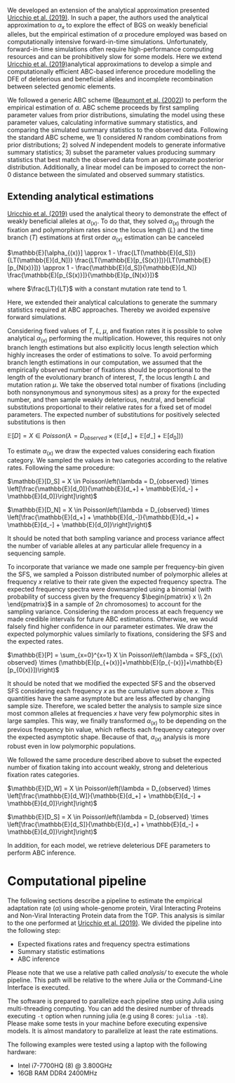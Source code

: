 We developed an extension of the analytical approximation presented [Uricchio et al. (2019)](https://doi.org/10.1038/s41559-019-0890-6). In such a paper, the authors used the analytical approximation to $\alpha_x$ to explore the effect of BGS on weakly beneficial alleles, but the empirical estimation of $\alpha$ procedure employed was based on computationally intensive forward-in-time simulations. Unfortunately, forward-in-time simulations often require high-performance computing resources and can be prohibitively slow for some models. Here we extend [Uricchio et al. (2019)](https://doi.org/10.1038/s41559-019-0890-6)analytical approximations to develop a simple and computationally efficient ABC-based inference procedure modelling the DFE of deleterious and beneficial alleles and incomplete recombination between selected genomic elements. 

We followed a generic ABC scheme ([Beaumont et al. (2002)](https://doi.org/10.1093/genetics/162.4.2025)) to perform the empirical estimation of $\alpha$. ABC scheme proceeds by first sampling parameter values from prior distributions, simulating the model using these parameter values, calculating informative summary statistics, and comparing the simulated summary statistics to the observed data. Following the standard ABC scheme, we 1) considered $N$ random combinations from prior distributions; 2) solved $N$ independent models to generate informative summary statistics; 3) subset the parameter values producing summary statistics that best match the observed data from an approximate posterior distribution. Additionally, a linear model can be imposed to correct the non-0 distance between the simulated and observed summary statistics.

## Extending analytical estimations
[Uricchio et al. (2019)](https://doi.org/10.1038/s41559-019-0890-6) used the analytical theory to demonstrate the effect of weakly beneficial alleles at $\alpha_{(x)}$. To do that, they solved $\alpha_{(x)}$ through the fixation and polymorphism rates since the locus length ($L$) and the time branch ($T$) estimations at first order $\alpha_{(x)}$ estimation can be canceled

$\mathbb{E}[\alpha_{(x)}] \approx 1 - \frac{LT(\mathbb{E}[d_S])}{LT(\mathbb{E}[d_N])} \frac{LT(\mathbb{E}[p_{S(x)}])}{LT(\mathbb{E}[p_{N(x)}])} \approx 1 - \frac{\mathbb{E}[d_S]}{\mathbb{E}[d_N]} \frac{\mathbb{E}[p_{S(x)}]}{\mathbb{E}[p_{N(x)}]}$

where $\frac{LT}{LT}$ with a constant mutation rate tend to $1$. 

Here, we extended their analytical calculations to generate the summary statistics required at ABC approaches. Thereby we avoided expensive forward simulations. 

Considering fixed values of $T$, $L$, $\mu$, and fixation rates it is possible to solve analytical $\alpha_{(x)}$ performing the multiplication. However, this requires not only branch length estimations but also explicitly locus length selection which highly increases the order of estimations to solve. To avoid performing branch length estimations in our computation, we assumed that the empirically observed number of fixations should be proportional to the length of the evolutionary branch of interest, $T$, the locus length $L$ and mutation ration $\mu$. We take the observed total number of fixations (including both nonsynonymous and synonymous sites) as a proxy for the expected number, and then sample weakly deleterious, neutral, and beneficial substitutions proportional to their relative rates for a fixed set of model parameters. The expected number of substitutions for positively selected substitutions is then


$\mathbb{E}[D] = X \in Poisson\left(\lambda = D_{observed} \times (\mathbb{E}[d_+]+\mathbb{E}[d_-]+\mathbb{E}[d_0])\right)$

To estimate $\alpha_{(x)}$ we draw the expected values considering each fixation category. We sampled the values in two categories according to the relative rates. Following the same procedure:

$\mathbb{E}[D_S] = X \in Poisson\left(\lambda = D_{observed} \times \left[\frac{\mathbb{E}[d_0]}{\mathbb{E}[d_+] + \mathbb{E}[d_-] + \mathbb{E}[d_0]}\right]\right)$

$\mathbb{E}[D_N] = X \in Poisson\left(\lambda = D_{observed} \times \left[\frac{\mathbb{E}[d_+] + \mathbb{E}[d_-]}{\mathbb{E}[d_+] + \mathbb{E}[d_-] + \mathbb{E}[d_0]}\right]\right)$

It should be noted that both sampling variance and process variance affect the number of variable alleles at any particular allele frequency in a sequencing sample. 

To incorporate that variance we made one sample per frequency-bin given the SFS, we sampled a Poisson distributed number of polymorphic alleles at frequency $x$ relative to their rate given the expected frequency spectra. The expected frequency spectra were downsampled using a binomial (with probability of success given by the frequency $\begin{pmatrix} x \\ 2n \end{pmatrix}$ in a sample of $2n$ chromosomes) to account for the sampling variance. Considering the random process at each frequency we made credible intervals for future ABC estimations. Otherwise, we would falsely find higher confidence in our parameter estimates. We draw the expected polymorphic values similarly to fixations, considering the SFS and the expected rates.

$\mathbb{E}[P] = \sum_{x=0}^{x=1} X \in Poisson\left(\lambda = SFS_{(x)\ observed} \times (\mathbb{E}[p_{+(x)}]+\mathbb{E}[p_{-(x)}]+\mathbb{E}[p_{0(x)}])\right)$

It should be noted that we modified the expected SFS and the observed SFS considering each frequency $x$ as the cumulative sum above $x$. This quantities have the same asymptote but are less affected by changing sample size. Therefore, we scaled better the analysis to sample size since most common alleles at frequencies $x$ have very few polymorphic sites in large samples. This way, we finally transformed $\alpha_{(x)}$ to be depending on the previous frequency bin value, which reflects each frequency category over the expected asymptotic shape. Because of that, $\alpha_{(x)}$ analysis is more robust even in low polymorphic populations.

We followed the same procedure described above to subset the expected number of fixation taking into account weakly, strong and deleterious fixation rates categories. 

$\mathbb{E}[D_W] = X \in Poisson\left(\lambda = D_{observed} \times \left[\frac{\mathbb{E}[d_W]}{\mathbb{E}[d_+] + \mathbb{E}[d_-] + \mathbb{E}[d_0]}\right]\right)$

$\mathbb{E}[D_S] = X \in Poisson\left(\lambda = D_{observed} \times \left[\frac{\mathbb{E}[d_S]}{\mathbb{E}[d_+] + \mathbb{E}[d_-] + \mathbb{E}[d_0]}\right]\right)$

In addition, for each model, we retrieve deleterious DFE parameters to perform ABC inference.


# Computational pipeline
The following sections describe a pipeline to estimate the empirical adaptation rate ($\alpha$) using whole-genome protein, Viral Interacting Proteins and Non-Viral Interacting Protein data from the TGP. This analysis is similar to the one performed at [Uricchio et al. (2019)](https://doi.org/10.1038/s41559-019-0890-6). We divided the pipeline into the following step:

 - Expected fixations rates and frequency spectra estimations
 - Summary statistic estimations
 - ABC inference

Please note that we use a relative path called *analysis/* to execute the whole pipeline. This path will be relative to the where Julia or the Command-Line Interface is executed.

The software is prepared to parallelize each pipeline step using Julia using multi-threading computing. You can add the desired number of threads executing `-t` option when running julia (e.g using 8 cores: `julia -t8`). Please make some tests in your machine before executing expensive models. It is almost mandatory to parallelize at least the rate estimations.

The following examples were tested using a laptop with the following hardware:
- Intel i7-7700HQ (8) @ 3.800GHz 
- 16GB RAM DDR4 2400MHz
